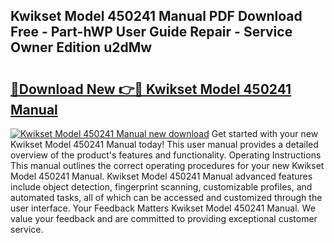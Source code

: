 ## Kwikset Model 450241 Manual PDF Download Free - Part-hWP User Guide Repair - Service Owner Edition u2dMw

# <h2><a href="http://bc382.oget.top/?id=Kwikset+Model+450241+Manual">🔗Download New 👉🔴 Kwikset Model 450241 Manual</a></h2>

[![Kwikset Model 450241 Manual new download](https://i.imgur.com/5g1atiW.png)](http://bc382.oget.top/?id=Kwikset+Model+450241+Manual)
Get started with your new Kwikset Model 450241 Manual today! This user manual provides a detailed overview of the product's features and functionality. Operating Instructions This manual outlines the correct operating procedures for your new Kwikset Model 450241 Manual. Kwikset Model 450241 Manual advanced features include object detection, fingerprint scanning, customizable profiles, and automated tasks, all of which can be accessed and customized through the user interface. Your Feedback Matters Kwikset Model 450241 Manual. We value your feedback and are committed to providing exceptional customer service.
